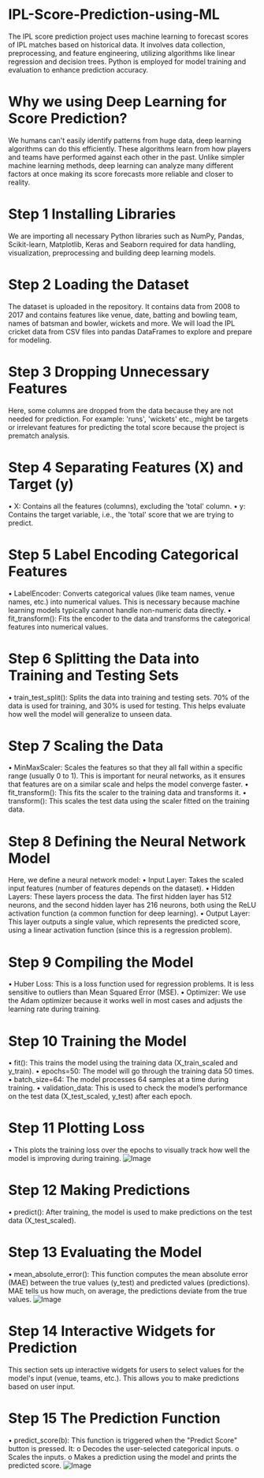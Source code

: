 
# IPL-Score-Prediction-using-ML
The IPL score prediction project uses machine learning to forecast scores of IPL matches based on historical data. It involves data collection, preprocessing, and feature engineering, utilizing algorithms like linear regression and decision trees. Python is employed for model training and evaluation to enhance prediction accuracy.

# Why we using Deep Learning for Score Prediction?
We humans can't easily identify patterns from huge data, deep learning algorithms can do this efficiently. These algorithms learn from how players and teams have performed against each other in the past. Unlike simpler machine learning methods, deep learning can analyze many different factors at once making its score forecasts more reliable and closer to reality.

# Step 1 Installing Libraries
We are importing all necessary Python libraries such as NumPy, Pandas, Scikit-learn, Matplotlib, Keras and Seaborn required for data handling, visualization, preprocessing and building deep learning models.

# Step 2 Loading the Dataset
The dataset is uploaded in the repository. It contains data from 2008 to 2017 and contains features like venue, date, batting and bowling team, names of batsman and bowler, wickets and more. We will load the IPL cricket data from CSV files into pandas DataFrames to explore and prepare for modeling.

# Step 3 Dropping Unnecessary Features
Here, some columns are dropped from the data because they are not needed for prediction. For example: 'runs', 'wickets' etc., might be targets or irrelevant features for predicting the total score because the project is prematch analysis.

# Step 4 Separating Features (X) and Target (y)
•	X: Contains all the features (columns), excluding the 'total' column.
•	y: Contains the target variable, i.e., the 'total' score that we are trying to predict.

# Step 5 Label Encoding Categorical Features
•	LabelEncoder: Converts categorical values (like team names, venue names, etc.) into numerical values. This is necessary because machine learning models typically cannot handle non-numeric data directly.
•	fit_transform(): Fits the encoder to the data and transforms the categorical features into numerical values.

# Step 6 Splitting the Data into Training and Testing Sets
•	train_test_split(): Splits the data into training and testing sets. 70% of the data is used for training, and 30% is used for testing. This helps evaluate how well the model will generalize to unseen data.

# Step 7 Scaling the Data
•	MinMaxScaler: Scales the features so that they all fall within a specific range (usually 0 to 1). This is important for neural networks, as it ensures that features are on a similar scale and helps the model converge faster.
•	fit_transform(): This fits the scaler to the training data and transforms it.
•	transform(): This scales the test data using the scaler fitted on the training data.

# Step 8 Defining the Neural Network Model
Here, we define a neural network model:
•	Input Layer: Takes the scaled input features (number of features depends on the dataset).
•	Hidden Layers: These layers process the data. The first hidden layer has 512 neurons, and the second hidden layer has 216 neurons, both using the ReLU activation function (a common function for deep learning).
•	Output Layer: This layer outputs a single value, which represents the predicted score, using a linear activation function (since this is a regression problem).

# Step 9 Compiling the Model
•	Huber Loss: This is a loss function used for regression problems. It is less sensitive to outliers than Mean Squared Error (MSE).
•	Optimizer: We use the Adam optimizer because it works well in most cases and adjusts the learning rate during training.

# Step 10 Training the Model
•	fit(): This trains the model using the training data (X_train_scaled and y_train).
•	epochs=50: The model will go through the training data 50 times.
•	batch_size=64: The model processes 64 samples at a time during training.
•	validation_data: This is used to check the model’s performance on the test data (X_test_scaled, y_test) after each epoch.

# Step 11 Plotting Loss
•	This plots the training loss over the epochs to visually track how well the model is improving during training.
![Image](https://github.com/user-attachments/assets/051d1d8b-fca6-456c-a720-5926194e23b7)

# Step 12 Making Predictions
•	predict(): After training, the model is used to make predictions on the test data (X_test_scaled).

# Step 13 Evaluating the Model
•	mean_absolute_error(): This function computes the mean absolute error (MAE) between the true values (y_test) and predicted values (predictions). MAE tells us how much, on average, the predictions deviate from the true values.
![Image](https://github.com/user-attachments/assets/61e80bf0-5d9a-415d-9d3b-f753f1a4ee0d)

# Step 14 Interactive Widgets for Prediction
This section sets up interactive widgets for users to select values for the model's input (venue, teams, etc.). This allows you to make predictions based on user input.

# Step 15 The Prediction Function
•	predict_score(b): This function is triggered when the "Predict Score" button is pressed. It:
o	Decodes the user-selected categorical inputs.
o	Scales the inputs.
o	Makes a prediction using the model and prints the predicted score.
![Image](https://github.com/user-attachments/assets/7fd3f071-a57f-41f5-a33c-c6ae1a220057)
